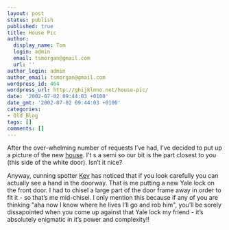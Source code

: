 ```yaml
---
layout: post
status: publish
published: true
title: House Pic
author:
  display_name: Tom
  login: admin
  email: tsmorgan@gmail.com
  url: ''
author_login: admin
author_email: tsmorgan@gmail.com
wordpress_id: 464
wordpress_url: http://ghijklmno.net/house-pic/
date: '2002-07-02 09:44:03 +0100'
date_gmt: '2002-07-02 09:44:03 +0100'
categories:
- Old Blog
tags: []
comments: []
---
```

<p>After the over-whelming number of requests I&#8217;ve had, I&#8217;ve decided to put up a picture of the new <a href="/images/my_house.jpg">house</a>.  I&#8217;t s a semi so our bit is the part closest to you (this side of the white door). Isn&#8217;t it nice?</p>

<p> Anyway, cunning spotter <a href="http://sorehead.org">Kev</a> has noticed that if you look carefully you can actually see a hand in the doorway. That is me putting a new Yale lock on the front door. I had to chisel a large part of the door frame away in order to fit it - so that&#8217;s me mid-chisel. I only mention this because if any of you are thinking "aha now I know where he lives I&#8217;ll go and rob him", you&#8217;ll be sorely dissapointed when you come up against that Yale lock my friend - it&#8217;s absolutely enigmatic in it&#8217;s power and complexity!!</p>

